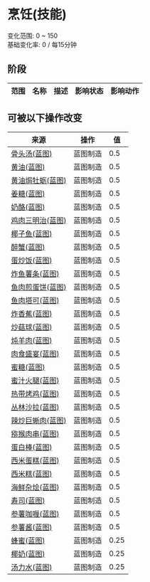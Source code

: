 # 烹饪(技能)  
变化范围: 0 ~ 150  
基础变化率: 0 / 每15分钟  
## 阶段  
范围  |  名称  |  描述  |  影响状态  |  影响动作  
----  |  ----  |  ----  |  ----  |  ----  
## 可被以下操作改变  
来源  |  操作  |  值  
----  |  ----  |  ----  
[骨头汤(蓝图)](Bp_BoneBroth.md)  |  蓝图制造  |  0.5  
[黄油(蓝图)](Bp_Butter.md)  |  蓝图制造  |  0.5  
[黄油焗牡蛎(蓝图)](Bp_ButterBakedOysters.md)  |  蓝图制造  |  0.5  
[姜糖(蓝图)](Bp_CandiedGinger.md)  |  蓝图制造  |  0.5  
[奶酪(蓝图)](Bp_Cheese.md)  |  蓝图制造  |  0.5  
[鸡肉三明治(蓝图)](Bp_ChickenSandwich.md)  |  蓝图制造  |  0.5  
[椰子鱼(蓝图)](Bp_CoconutFish.md)  |  蓝图制造  |  0.5  
[醉蟹(蓝图)](Bp_DrunkenCrab.md)  |  蓝图制造  |  0.5  
[蛋炒饭(蓝图)](Bp_EggFriedRice.md)  |  蓝图制造  |  0.5  
[炸鱼薯条(蓝图)](Bp_FishNChips.md)  |  蓝图制造  |  0.5  
[鱼肉煎蛋饼(蓝图)](Bp_FishOmelette.md)  |  蓝图制造  |  0.5  
[鱼肉塔可(蓝图)](Bp_FishTaco.md)  |  蓝图制造  |  0.5  
[炸香蕉(蓝图)](Bp_FriedBananas.md)  |  蓝图制造  |  0.5  
[炒菇球(蓝图)](Bp_FriedPuffballs.md)  |  蓝图制造  |  0.5  
[炖羊肉(蓝图)](Bp_GoatStew.md)  |  蓝图制造  |  0.5  
[肉食盛宴(蓝图)](Bp_HeartyFeast.md)  |  蓝图制造  |  0.5  
[蜜糖(蓝图)](Bp_HoneyCandy.md)  |  蓝图制造  |  0.5  
[蜜汁火腿(蓝图)](Bp_HoneyGlazedPork.md)  |  蓝图制造  |  0.5  
[热带烤鸡(蓝图)](Bp_IslandChicken.md)  |  蓝图制造  |  0.5  
[丛林沙拉(蓝图)](Bp_JungleSalad.md)  |  蓝图制造  |  0.5  
[辣炒巨蜥肉(蓝图)](Bp_LizardFry.md)  |  蓝图制造  |  0.5  
[猕猴肉串(蓝图)](Bp_MacaqueSkewers.md)  |  蓝图制造  |  0.5  
[蛋白棒(蓝图)](Bp_ProteinBar.md)  |  蓝图制造  |  0.5  
[西米蛋糕(蓝图)](Bp_SagoCake.md)  |  蓝图制造  |  0.5  
[西米糕(蓝图)](Bp_SagoSlime.md)  |  蓝图制造  |  0.5  
[海鲜杂烩(蓝图)](Bp_SeafoodCup.md)  |  蓝图制造  |  0.5  
[寿司(蓝图)](Bp_Sushi.md)  |  蓝图制造  |  0.5  
[参薯咖喱(蓝图)](Bp_YamCurry.md)  |  蓝图制造  |  0.5  
[参薯酱(蓝图)](Bp_YamJam.md)  |  蓝图制造  |  0.5  
[蜂蜜(蓝图)](Bp_Honey.md)  |  蓝图制造  |  0.25  
[椰奶(蓝图)](Bp_CoconutMilk.md)  |  蓝图制造  |  0.25  
[汤力水(蓝图)](Bp_TonicWater.md)  |  蓝图制造  |  0.25  

